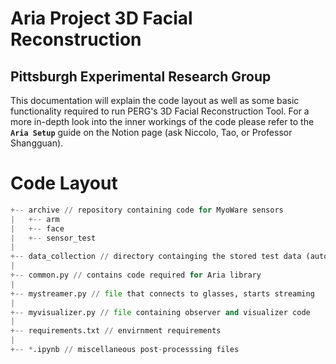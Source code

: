 # Aria Project 3D Facial Reconstruction

## Pittsburgh Experimental Research Group

This documentation will explain the code layout as well as some basic functionality required to run PERG's 3D Facial Reconstruction Tool. For a more in-depth look into the inner workings of the code please refer to the **`Aria Setup`** guide on the Notion page (ask Niccolo, Tao, or Professor Shangguan).

# Code Layout

```python
+-- archive // repository containing code for MyoWare sensors
|   +-- arm
|   +-- face
|   +-- sensor_test
|
+-- data_collection // directory containging the stored test data (automatically created)
|
+-- common.py // contains code required for Aria library
|
+-- mystreamer.py // file that connects to glasses, starts streaming
|
+-- myvisualizer.py // file containing observer and visualizer code
|
+-- requirements.txt // envirnment requirements
|
+-- *.ipynb // miscellaneous post-processsing files
```
